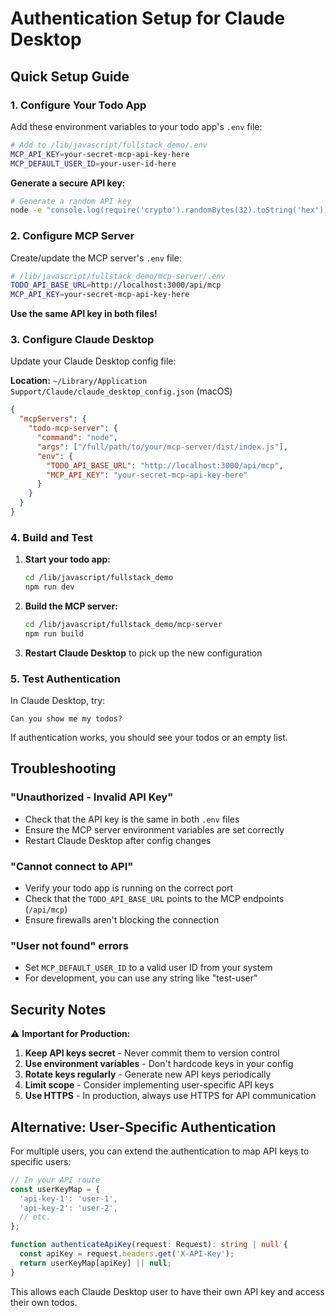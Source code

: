 # Authentication Setup for Claude Desktop

## Quick Setup Guide

### 1. Configure Your Todo App

Add these environment variables to your todo app's `.env` file:

```bash
# Add to /lib/javascript/fullstack_demo/.env
MCP_API_KEY=your-secret-mcp-api-key-here
MCP_DEFAULT_USER_ID=your-user-id-here
```

**Generate a secure API key:**
```bash
# Generate a random API key
node -e "console.log(require('crypto').randomBytes(32).toString('hex'))"
```

### 2. Configure MCP Server

Create/update the MCP server's `.env` file:

```bash
# /lib/javascript/fullstack_demo/mcp-server/.env
TODO_API_BASE_URL=http://localhost:3000/api/mcp
MCP_API_KEY=your-secret-mcp-api-key-here
```

**Use the same API key in both files!**

### 3. Configure Claude Desktop

Update your Claude Desktop config file:

**Location:** `~/Library/Application Support/Claude/claude_desktop_config.json` (macOS)

```json
{
  "mcpServers": {
    "todo-mcp-server": {
      "command": "node",
      "args": ["/full/path/to/your/mcp-server/dist/index.js"],
      "env": {
        "TODO_API_BASE_URL": "http://localhost:3000/api/mcp",
        "MCP_API_KEY": "your-secret-mcp-api-key-here"
      }
    }
  }
}
```

### 4. Build and Test

1. **Start your todo app:**
   ```bash
   cd /lib/javascript/fullstack_demo
   npm run dev
   ```

2. **Build the MCP server:**
   ```bash
   cd /lib/javascript/fullstack_demo/mcp-server
   npm run build
   ```

3. **Restart Claude Desktop** to pick up the new configuration

### 5. Test Authentication

In Claude Desktop, try:
```
Can you show me my todos?
```

If authentication works, you should see your todos or an empty list.

## Troubleshooting

### "Unauthorized - Invalid API Key"
- Check that the API key is the same in both `.env` files
- Ensure the MCP server environment variables are set correctly
- Restart Claude Desktop after config changes

### "Cannot connect to API"
- Verify your todo app is running on the correct port
- Check that the `TODO_API_BASE_URL` points to the MCP endpoints (`/api/mcp`)
- Ensure firewalls aren't blocking the connection

### "User not found" errors
- Set `MCP_DEFAULT_USER_ID` to a valid user ID from your system
- For development, you can use any string like "test-user"

## Security Notes

⚠️ **Important for Production:**

1. **Keep API keys secret** - Never commit them to version control
2. **Use environment variables** - Don't hardcode keys in your config
3. **Rotate keys regularly** - Generate new API keys periodically
4. **Limit scope** - Consider implementing user-specific API keys
5. **Use HTTPS** - In production, always use HTTPS for API communication

## Alternative: User-Specific Authentication

For multiple users, you can extend the authentication to map API keys to specific users:

```typescript
// In your API route
const userKeyMap = {
  'api-key-1': 'user-1',
  'api-key-2': 'user-2',
  // etc.
};

function authenticateApiKey(request: Request): string | null {
  const apiKey = request.headers.get('X-API-Key');
  return userKeyMap[apiKey] || null;
}
```

This allows each Claude Desktop user to have their own API key and access their own todos.
